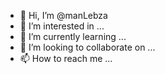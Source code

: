 - 👋 Hi, I’m @manLebza
- 👀 I’m interested in ...
- 🌱 I’m currently learning ...
- 💞️ I’m looking to collaborate on ...
- 📫 How to reach me ...

<!---
manLebza/manLebza is a ✨ special ✨ repository because its `README.md` (this file) appears on your GitHub profile.
You can click the Preview link to take a look at your changes.
--->
